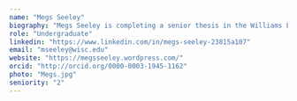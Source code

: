```yaml
---
name: "Megs Seeley"
biography: "Megs Seeley is completing a senior thesis in the Williams Lab for her Forest Science and Botany majors. She is using Public Land Survey data to test hypotheses about the environmental and biogeographic controls on tree species distributions in the pre-settlement era."
role: "Undergraduate"
linkedin: "https://www.linkedin.com/in/megs-seeley-23815a107"
email: "mseeley@wisc.edu"
website: "https://megsseeley.wordpress.com/"
orcid: "http://orcid.org/0000-0003-1945-1162"
photo: "Megs.jpg"
seniority: "2"
---
```

